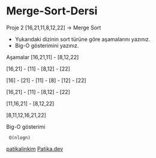 # Merge-Sort-Dersi
Proje 2
[16,21,11,8,12,22] -> Merge Sort

- Yukarıdaki dizinin sort türüne göre aşamalarını yazınız.
- Big-O gösterimini yazınız.

Aşamalar
[16,21,11] - [8,12,22]

[16,21] - [11] - [8,12] - [22]

[16] - [21] - [11] - [8] - [12] - [22]

[16,21] - [11] - [8,12] - [22]

[11,16,21] - [8,12,22]

[8,11,12,16,21,22]

Big-O gösterimi
```
 O(nlogn)
```
[patikalinkim](https://app.patika.dev/omermertpirhan)
[Patika.dev](https://www.patika.dev/tr)
